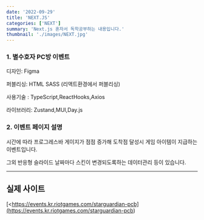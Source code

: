 ```yaml
---
date: '2022-09-29'
title: 'NEXT.JS'
categories: ['NEXT']
summary: 'Next.js 혼자서 독학공부하는 내용입니다.'
thumbnail: './images/NEXT.jpg'
---
```


### 1. 별수호자 PC방 이벤트

디자인: Figma

퍼블리싱: HTML SASS (리액트환경에서 퍼블리싱)

사용기술 : TypeScript,ReactHooks,Axios

라이브러리: Zustand,MUI,Day.js

### 2. 이벤트 페이지 설명

시간에 따라 프로그레스바 게이지가 점점 증가해 도착점 달성시 게임 아이템이 지급하는 이벤트입니다.

그외 반응형 슬라이드  날짜마다 스킨이 변경되도록하는 데이터관리 등이 있습니다.

---

## 실제 사이트



[<https://events.kr.riotgames.com/starguardian-pcb](<https://events.kr.riotgames.com/starguardian-pcb>)